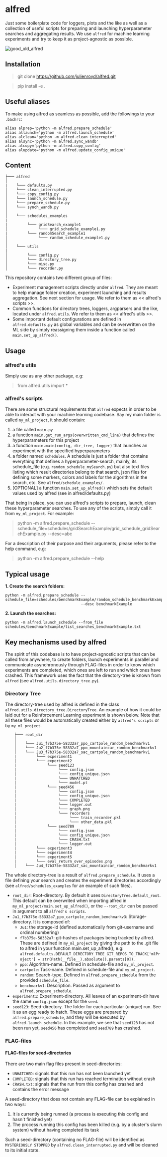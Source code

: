 # alfred

Just some boilerplate code for loggers, plots and the like as well as a collection of useful scripts for preparing and launching hyperparameter searches and aggregating results. We use `alfred` for machine learning experiments and try to keep it as project-agnostic as possible.

![good_old_alfred](alfred.jpg)

## Installation

  > git clone https://github.com/julienroyd/alfred.git
  
  > pip install -e .
  
## Useful aliases

To make using alfred as seamless as possible, add the followings to your `.bachrc`:
```
alias alprep='python -m alfred.prepare_schedule'
alias allaunch='python -m alfred.launch_schedule'
alias alclean='python -m alfred.clean_interrupted'
alias alsync='python -m alfred.sync_wandb'
alias alcopy='python -m alfred.copy_config'
alias alupdate='python -m alfred.update_config_unique'
```

## Content

    ├─── alfred
    │
    |    └─── defaults.py
    │    └─── clean_interrupted.py
    │    └─── copy_config.py
    │    └─── launch_schedule.py
    │    └─── prepare_schedule.py
    │    └─── synch_wandb.py
    │
    │    └─── schedules_examples
    |
    |         └─── gridSearch_example1
    │              └─── grid_schedule_example1.py
    |         └─── randomSearch_example1
    │              └─── random_schedule_example1.py
    │
    │    └─── utils
    |
    │         └─── config.py
    │         └─── directory_tree.py
    │         └─── misc.py
    │         └─── recorder.py

This repository contains two different group of files: 

* Experiment management scripts directly under `alfred`. They are meant to help manage folder creation, experiment launching and results aggregation. See next section for usage. We refer to them as << alfred's scripts >>.
* Common functions for directory trees, loggers, argparsers and the like, located under `alfred.utils`. We refer to them as << alfred's utils >>.
* Some important default configurations are defined in `alfred.defaults.py` as global variables and can be overwritten on the ML side by simply reassigning them inside a function called `main.set_up_alfred()`.


## Usage

### alfred's utils

Simply use as any other package, e.g:

> from alfred.utils import *

### alfred's scripts

There are some structural requirements that `alfred` expects in order to be able to interact with your machine learning codebase. Say my main folder is called `my_ml_project`, it should contain:

  1. a file called `main.py`
  2. a function `main.get_run_args(overwritten_cmd_line)` that defines the hyperparameters for this project
  3. a function `main.main(config, dir_tree, logger)` that launches an experiment with the specified hyperparameters
  4. a folder named `schedules`. A schedule is just a folder that contains everything that defines a hyperparameter-search, mainly, its schedule_file (e.g. `random_schedule_mySearch.py`) but also text files listing which result directories belong to that search, json files for defining some markers, colors and labels for the algorithms in the search, etc. See `alfred/schedule_examples/`.
  5. [OPTIONAL] a function `main.set_up_alfred()` which sets the default values used by alfred (see in alfred/defaults.py)

That being in place, you can use alfred's scripts to prepare, launch, clean these hyperparameter searches. To use any of the scripts, simply call it from `my_ml_project`. For example:

> python -m alfred.prepare_schedule --schedule_file=schedules/gridSearchExample/grid_schedule_gridSearchExample.py --desc=abc

For a description of their purpose and their arguments, please refer to the help command, e.g:

> python -m alfred.prepare_schedule --help

## Typical usage

**1. Create the search folders:**

```
python -m alfred.prepare_schedule --schedule_file=schedules/benchmarkExample/random_schedule_benchmarkExample.py 
                                  --desc benchmarkExample
```

**2. Launch the searches:**

```
python -m alfred.launch_schedule --from_file schedules/benchmarkExample/list_searches_benchmarkExample.txt
```

## Key mechanisms used by alfred

The spirit of this codebase is to have project-agnostic scripts that can be called from anywhere, to create folders, launch experiments in parallel and communicate asynchronously through FLAG-files in order to know which experiments are completed, which ones are left to run and which ones have crashed. This framework uses the fact that the directory-tree is known from `alfred` (see `alfred.utils.directory_tree.py`). 

### Directory Tree

The directory-tree used by alfred is defined in the class `alfred.utils.directory_tree.DirectoryTree`. An example of how it could be laid out for a Reinforcement Learning experiment is shown below. Note that all these files would be automatically created either by `alfred's scripts` or by `my_ml_project`.

```
    ├─── root_dir
    │
    │    └─── Ju1_f7b375e-58332a7_ppo_cartpole_random_benchmarkv1
    │    └─── Ju2_f7b375e-58332a7_ppo_mountaincar_random_benchmarkv1
    │    └─── Ju3_f7b375e-58332a7_sac_cartpole_random_benchmarkv1
    |         └─── experiment1
    |         └─── experiment2
    |              └─── seed123
    |                   └─── config.json
    |                   └─── config_unique.json
    |                   └─── UNHATCHED
    |                   └─── model.pt
    |              └─── seed456
    |                   └─── config.json
    |                   └─── config_unique.json
    |                   └─── COMPLETED
    |                   └─── logger.out
    |                   └─── graph.png
    |                   └─── recorders
    |                        └─── train_recorder.pkl
    |                        └─── other_data.pkl
    |              └─── seed789
    |                   └─── config.json
    |                   └─── config_unique.json
    |                   └─── CRASH.txt
    |                   └─── logger.out
    |         └─── experiment3
    |         └─── experiment4
    |         └─── experiment5
    |         └─── eval_return_over_episodes.png
    │    └─── Ju4_f7b375e-58332a7_sac_mountaincar_random_benchmarkv1
```
The whole directory-tree is a result of `alfred.prepare_schedule`. It uses a file defining your search and creates the experiment directories accordingly (see `alfred/schedules_examples` for an example of such files).

* `root_dir`: Root-directory. By default it uses `DirectoryTree.default_root`. This default can be overwrited when importing alfred in `my_ml_project/main.set_up_alfred()`, or the `--root_dir` can be passed in argument to all `alfred's scripts`.
* `Ju1_f7b375e-58332a7_ppo_cartpole_random_benchmarkv3`: Storage-directory. It is composed of:
  * `Ju1`: the storage-id (defined automatically from git-username and ordinal numbering)
  * `f7b375e-58332a7`: git-hashes of packages being tracked by alfred. These are defined in `my_ml_project` by giving the path to the .git file to alfred in your function main.set_up_alfred(), e.g: `alfred.defaults.DEFAULT_DIRECTORY_TREE_GIT_REPOS_TO_TRACK['mlProject'] = str(Path(__file__).absolute().parents[0])`.
  * `ppo`: Algorithm-name. Defined in schedule-file and `my_ml_project`.
  * `cartpole`: Task-name. Defined in schedule-file and `my_ml_project`.
  * `random`: Search-type. Defined in `alfred.prepare_schedule` from the provided `schedule_file`.
  * `benchmarkv1`: Description. Passed as argument to `alfred.prepare_schedule`.
* `experiment1`: Experiment-directory. All leaves of an experiment-dir have the same `config.json` except for the `seed`.
* `seed123`: Seed-directory. The folder for each particular (unique) run. See it as an egg ready to hatch. These eggs are prepared by `alfred.prepare_schedule`, and they will be executed by `alfred.launch_schedule`. In this example, we see that `seed123` has not been run yet, `seed456` has completed and `seed789` has crashed.

### FLAG-files

#### FLAG-files for seed-directories

There are two main flag files present in seed-directories: 
  * `UNHATCHED`: signals that this run has not been launched yet
  * `COMPLETED`: signals that this run has reached termination without crash
  * `CRASH.txt`: signals that the run from this config has crashed and contains the error message

A seed-directory that does not contain any FLAG-file can be explained in two ways:
  1. It is currently being runned (a process is executing this config and hasn't finished yet)
  2. The process running this config has been killed (e.g. by a cluster's slurm system) without having completed its task

Such a seed-directory (containing no FLAG-file) will be identified as `MYSTERIOUSLY STOPPED` by `alfred.clean_interrupted.py` and will be cleaned to its initial state.
